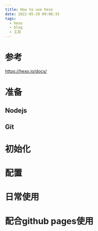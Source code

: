 ```yaml
---
title: How to use hexo
date: 2022-05-29 09:06:33
tags:
  - hexo
  - blog
  - 工具
---
```


# 参考  
https://hexo.io/docs/

# 准备  
## Nodejs  
## Git

# 初始化  

# 配置  

# 日常使用  

# 配合github pages使用

